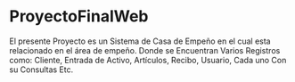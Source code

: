 # ProyectoFinalWeb
El presente Proyecto es un Sistema de Casa de Empeño en el cual esta relacionado en el área de empeño. Donde se Encuentran Varios Registros como: Cliente, Entrada de Activo, Artículos, Recibo, Usuario, Cada uno Con su Consultas Etc.
